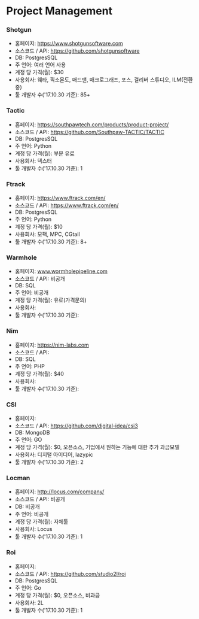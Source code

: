 # Project Management

### Shotgun
- 홈페이지: https://www.shotgunsoftware.com
- 소스코드 / API: https://github.com/shotgunsoftware
- DB: PostgresSQL
- 주 언어: 여러 언어 사용
- 계정 당 가격(월): $30
- 사용회사: 웨타, 픽소몬도, 매드맨, 매크로그래프, 포스, 걸리버 스튜디오, ILM(전환중)
- 툴 개발자 수('17.10.30 기준): 85+

### Tactic
- 홈페이지: https://southpawtech.com/products/product-project/
- 소스코드 / API: https://github.com/Southpaw-TACTIC/TACTIC
- DB: PostgresSQL
- 주 언어: Python
- 계정 당 가격(월): 부분 유료
- 사용회사: 덱스터
- 툴 개발자 수('17.10.30 기준): 1

### Ftrack
- 홈페이지: https://www.ftrack.com/en/
- 소스코드 / API: https://www.ftrack.com/en/
- DB: PostgresSQL
- 주 언어: Python
- 계정 당 가격(월): $10
- 사용회사: 모팩, MPC, CGtail
- 툴 개발자 수('17.10.30 기준): 8+

### Warmhole
- 홈페이지: www.wormholepipeline.com
- 소스코드 / API: 비공개
- DB: SQL
- 주 언어: 비공개
- 계정 당 가격(월): 유료(가격문의)
- 사용회사: 
- 툴 개발자 수('17.10.30 기준):

### Nim
- 홈페이지: https://nim-labs.com
- 소스코드 / API:
- DB: SQL
- 주 언어: PHP
- 계정 당 가격(월): $40
- 사용회사: 
- 툴 개발자 수('17.10.30 기준):

### CSI
- 홈페이지: 
- 소스코드 / API: https://github.com/digital-idea/csi3
- DB: MongoDB
- 주 언어: GO
- 계정 당 가격(월): $0, 오픈소스, 기업에서 원하는 기능에 대한 추가 과금모델
- 사용회사: 디지털 아이디어, lazypic
- 툴 개발자 수('17.10.30 기준): 2

### Locman
- 홈페이지: http://locus.com/company/
- 소스코드 / API: 비공개
- DB: 비공개
- 주 언어: 비공개
- 계정 당 가격(월): 자체툴
- 사용회사: Locus
- 툴 개발자 수('17.10.30 기준): 1

### Roi
- 홈페이지:
- 소스코드 / API: https://github.com/studio2l/roi
- DB: PostgresSQL
- 주 언어: Go
- 계정 당 가격(월): $0, 오픈소스, 비과금
- 사용회사: 2L
- 툴 개발자 수('17.10.30 기준): 1
